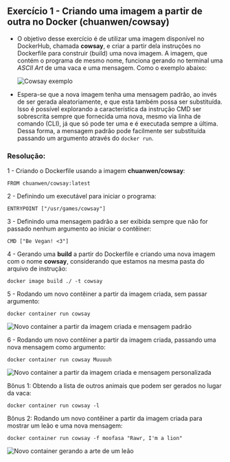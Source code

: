 ## Exercício 1 - Criando uma imagem a partir de outra no Docker (chuanwen/cowsay)

* O objetivo desse exercício é de utilizar uma imagem disponível no DockerHub, chamada **cowsay**, e criar a partir dela instruções no Dockerfile para construir (build) uma nova imagem. A imagem, que contém o programa de mesmo nome, funciona gerando no terminal uma *ASCII Art* de uma vaca e uma mensagem. Como o exemplo abaixo:

  <img src="https://i.imgur.com/Jo5FYTP.png" alt="Cowsay exemplo"/>

* Espera-se que a nova imagem tenha uma mensagem padrão, ao invés de ser gerada aleatoriamente, e que esta também possa ser substituída. Isso é possível explorando a característica da instrução CMD ser sobrescrita sempre que fornecida uma nova, mesmo via linha de comando (CLI), já que só pode ter uma e é executada sempre a última. Dessa forma, a mensagem padrão pode facilmente ser substituída passando um argumento através do `docker run`.


### Resolução:

   1 - Criando o Dockerfile usando a imagem **chuanwen/cowsay**:

`FROM chuanwen/cowsay:latest`

   2 - Definindo um executável para iniciar o programa:

 `ENTRYPOINT ["/usr/games/cowsay"]`

   3 - Definindo uma mensagem padrão a ser exibida sempre que não for passado nenhum argumento ao iniciar o contêiner:

`CMD ["Be Vegan! <3"]`

   4 -  Gerando uma **build** a partir do Dockerfile e criando uma nova imagem com o nome **cowsay**, considerando que estamos na mesma pasta do arquivo de instrução:

`docker image build ./ -t cowsay`

   5 - Rodando um novo contêiner a partir da imagem criada, sem passar argumento:

`docker container run cowsay`

  <img src="https://imgur.com/sBLvWyZ.png" alt="Novo container a partir da imagem criada e mensagem padrão"/>

   6 - Rodando um novo contêiner a partir da imagem criada, passando uma nova mensagem como argumento:

`docker container run cowsay Muuuuh`

<img src="https://imgur.com/FbqcjHa.png" alt="Novo container a partir da imagem criada e mensagem personalizada"/>

   Bônus 1: Obtendo a lista de outros animais que podem ser gerados no lugar da vaca:

`docker container run cowsay -l`

   Bônus 2:  Rodando um novo contêiner a partir da imagem criada para mostrar um leão e uma nova mensagem:

`docker container run cowsay -f moofasa "Rawr, I'm a lion"`

<img src="https://imgur.com/AAtQhor.png" alt="Novo container gerando a arte de um leão"/>

